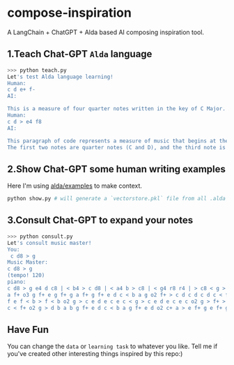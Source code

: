 # compose-inspiration
A LangChain + ChatGPT + Alda based AI composing inspiration tool.


## 1.Teach Chat-GPT `Alda` language
```bash
>>> python teach.py
Let's test Alda language learning!
Human:
c d e+ f-
AI:

This is a measure of four quarter notes written in the key of C Major. The notes are C, D, E-sharp, and F-flat.
Human:
c d > e4 f8
AI:

This paragraph of code represents a measure of music that begins at the C major scale and moves up one octave to E. 
The first two notes are quarter notes (C and D), and the third note is an eighth note (E). The last note is a quarter note (F).
```

## 2.Show Chat-GPT some human writing examples
Here I'm using [alda/examples](https://github.com/alda-lang/alda/tree/master/examples) to make context.
```bash
python show.py # will generate a `vectorstore.pkl` file from all .alda files.
```

## 3.Consult Chat-GPT to expand your notes
```bash
>>> python consult.py
Let's consult music master!
You:
 c d8 > g
Music Master:
c d8 > g
(tempo! 120)
piano:
c d8 > g e4 d c8 | < b4 > c d8 | < a4 b > c8 | < g4 r8 r4 | > c8 < g > c < b a | b f b a g f+ a f+ a f+ d+ f+ d+ f+ a f+ 
a f+ o3 g f+ e g f+ g a f+ g f+ e d c < b a g o2 f+ > c d c d c d c < f+ > c d c d c d c o2 g b > f e f < b > f < b g b > 
f e f < b > f < b o2 g > c e d e c e c < g > c e d e c e c o2 g > f+ > c < b > c < f+ > c < f+ < g > f+ > c < b > c < f+ > 
c < f+ o2 g > d b a b g f+ e d c < b a g f+ e d o2 c+ a > e f+ g e f+ g < c+
```

## Have Fun
You can change the `data` or `learning task` to whatever you like. Tell me if you've created other interesting things inspired by this repo:)

